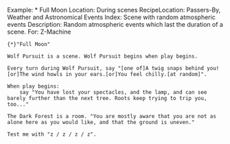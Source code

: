 Example: * Full Moon
Location: During scenes
RecipeLocation: Passers-By, Weather and Astronomical Events
Index: Scene with random atmospheric events
Description: Random atmospheric events which last the duration of a scene.
For: Z-Machine

  

``` inform7
{*}"Full Moon"

Wolf Pursuit is a scene. Wolf Pursuit begins when play begins.

Every turn during Wolf Pursuit, say "[one of]A twig snaps behind you![or]The wind howls in your ears.[or]You feel chilly.[at random]".

When play begins:
	say "You have lost your spectacles, and the lamp, and can see barely further than the next tree. Roots keep trying to trip you, too..."

The Dark Forest is a room. "You are mostly aware that you are not as alone here as you would like, and that the ground is uneven."

Test me with "z / z / z / z".
```

